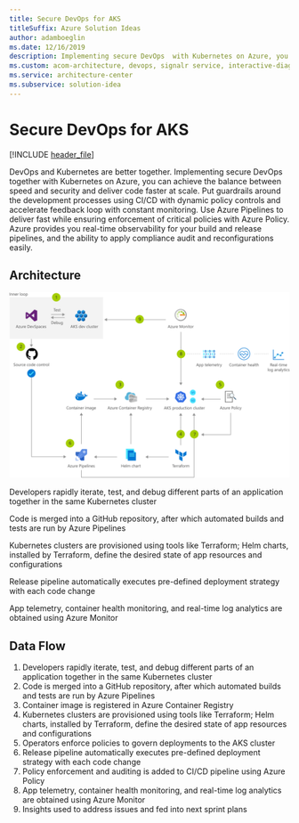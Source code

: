 ```yaml
---
title: Secure DevOps for AKS
titleSuffix: Azure Solution Ideas
author: adamboeglin
ms.date: 12/16/2019
description: Implementing secure DevOps  with Kubernetes on Azure, you can achieve the balance between speed and security and deliver code faster at scale.
ms.custom: acom-architecture, devops, signalr service, interactive-diagram, 'https://azure.microsoft.com/solutions/architecture/secure-devops-for-kubernetes/'
ms.service: architecture-center
ms.subservice: solution-idea
---
```


# Secure DevOps for AKS

[!INCLUDE [header_file](../header.md)]

DevOps and Kubernetes are better together. Implementing secure DevOps together with Kubernetes on Azure, you can achieve the balance between speed and security and deliver code faster at scale. Put guardrails around the development processes using CI/CD with dynamic policy controls and accelerate feedback loop with constant monitoring. Use Azure Pipelines to deliver fast while ensuring enforcement of critical policies with Azure Policy. Azure provides you real-time observability for your build and release pipelines, and the ability to apply compliance audit and reconfigurations easily.

## Architecture

![Architecture diagram](../media/secure-devops-for-kubernetes.svg)

<!-- markdownlint-disable MD033 -->

<div class="architecture-tooltip-content" id="architecture-tooltip-1">
<p>Developers rapidly iterate, test, and debug different parts of an application together in the same Kubernetes cluster</p>
</div>

<div class="architecture-tooltip-content" id="architecture-tooltip-2">
<p>Code is merged into a GitHub repository, after which automated builds and tests are run by Azure Pipelines</p>
</div>

<div class="architecture-tooltip-content" id="architecture-tooltip-4">
<p>Kubernetes clusters are provisioned using tools like Terraform; Helm charts, installed by Terraform, define the desired state of app resources and configurations</p>
</div>

<div class="architecture-tooltip-content" id="architecture-tooltip-6">
<p>Release pipeline automatically executes pre-defined deployment strategy with each code change</p>
</div>

<div class="architecture-tooltip-content" id="architecture-tooltip-8">
<p>App telemetry, container health monitoring, and real-time log analytics are obtained using Azure Monitor</p>
</div>

## Data Flow

1. Developers rapidly iterate, test, and debug different parts of an application together in the same Kubernetes cluster
1. Code is merged into a GitHub repository, after which automated builds and tests are run by Azure Pipelines
1. Container image is registered in Azure Container Registry
1. Kubernetes clusters are provisioned using tools like Terraform; Helm charts, installed by Terraform, define the desired state of app resources and configurations
1. Operators enforce policies to govern deployments to the AKS cluster
1. Release pipeline automatically executes pre-defined deployment strategy with each code change
1. Policy enforcement and auditing is added to CI/CD pipeline using Azure Policy
1. App telemetry, container health monitoring, and real-time log analytics are obtained using Azure Monitor
1. Insights used to address issues and fed into next sprint plans

